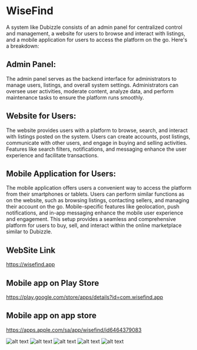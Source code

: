 # WiseFind

A system like Dubizzle consists of an admin panel for centralized control and management, a website for users to browse and interact with listings, and a mobile application for users to access the platform on the go. Here's a breakdown:

## Admin Panel:
The admin panel serves as the backend interface for administrators to manage users, listings, and overall system settings.
Administrators can oversee user activities, moderate content, analyze data, and perform maintenance tasks to ensure the platform runs smoothly.

## Website for Users:
The website provides users with a platform to browse, search, and interact with listings posted on the system.
Users can create accounts, post listings, communicate with other users, and engage in buying and selling activities.
Features like search filters, notifications, and messaging enhance the user experience and facilitate transactions.

## Mobile Application for Users:
The mobile application offers users a convenient way to access the platform from their smartphones or tablets.
Users can perform similar functions as on the website, such as browsing listings, contacting sellers, and managing their account on the go.
Mobile-specific features like geolocation, push notifications, and in-app messaging enhance the mobile user experience and engagement.
This setup provides a seamless and comprehensive platform for users to buy, sell, and interact within the online marketplace similar to Dubizzle.

## WebSite Link
https://wisefind.app

## Mobile app on Play Store
https://play.google.com/store/apps/details?id=com.wisefind.app

## Mobile app on app store
https://apps.apple.com/sa/app/wisefind/id6464379083

![alt text](https://github.com/hadeer-elnaghy/WiseFind/blob/main/screenshots/WhatsApp%20Image%202024-04-22%20at%2022.17.12_51579f45.jpg)
![alt text](https://github.com/hadeer-elnaghy/WiseFind/blob/main/screenshots/WhatsApp%20Image%202024-04-22%20at%2022.17.12_4c17c5e4.jpg)
![alt text](https://github.com/hadeer-elnaghy/WiseFind/blob/main/screenshots/WhatsApp%20Image%202024-04-22%20at%2022.17.11_82a43257.jpg)
![alt text](https://github.com/hadeer-elnaghy/WiseFind/blob/main/screenshots/WhatsApp%20Image%202024-04-22%20at%2022.17.12_85f13056.jpg)
![alt text](https://github.com/hadeer-elnaghy/WiseFind/blob/main/screenshots/WhatsApp%20Image%202024-04-22%20at%2022.18.34_e7b8c13b.jpg)
